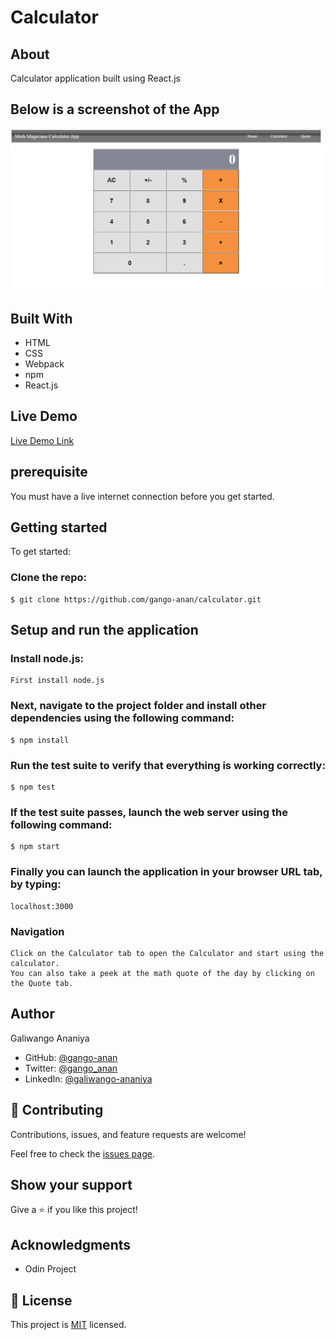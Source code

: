 # Calculator
## About
Calculator application built using React.js

## Below is a screenshot of the App

![screenshot](./images/calculator.png)

## Built With

- HTML
- CSS
- Webpack
- npm
- React.js

## Live Demo

[Live Demo Link](https://galiwango-calculator.herokuapp.com/)

## prerequisite
You must have a live internet connection before you get started.

## Getting started
To get started:

### Clone the repo: 
```
$ git clone https://github.com/gango-anan/calculator.git

```

## Setup and run the application
### Install node.js:
```
First install node.js
```
### Next, navigate to the project folder and install other dependencies using the following command:
```
$ npm install
```
### Run the test suite to verify that everything is working correctly:
```
$ npm test
```
### If the test suite passes, launch the web server using the following command:
```
$ npm start
```
### Finally you can launch the application in your browser URL tab, by typing:
```
localhost:3000
```
### Navigation
```
Click on the Calculator tab to open the Calculator and start using the calculator.
You can also take a peek at the math quote of the day by clicking on the Quote tab.
```

## Author

Galiwango Ananiya

- GitHub: [@gango-anan](https://github.com/gango-anan) 
- Twitter: [@gango_anan](https://twitter.com/gango_anan) 
- LinkedIn: [@galiwango-ananiya](https://www.linkedin.com/in/galiwango-ananiya/) 

## 🤝 Contributing

Contributions, issues, and feature requests are welcome!

Feel free to check the [issues page](https://github.com/gango-anan/calculator/issues).

## Show your support

Give a ⭐️ if you like this project!

## Acknowledgments
- Odin Project

## 📝 License

This project is [MIT](https://github.com/gango-anan/calculator/blob/project-setup/LICENSE) licensed.
